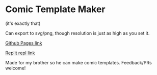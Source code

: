 # Comic Template Maker
(it's exactly that)

Can export to svg/png, though resolution is just as high as you set it.

[Github Pages link](https://programmingparadox.github.io/ComicTemplateMaker/)

[Replit repl link](https://replit.com/@Paradoxian/ComicBookLayout2)

Made for my brother so he can make comic templates. Feedback/PRs welcome!
